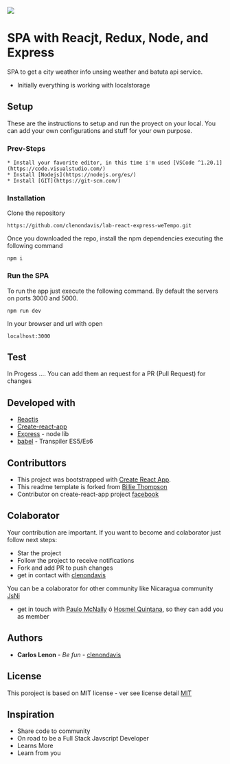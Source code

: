 ![](https://cdn-images-1.medium.com/max/1600/1*-NOQtyJAGQ1RNC3iVt_thA.png)

# SPA with Reacjt, Redux, Node, and Express

SPA to get a city weather info unsing weather and batuta api service.
* Initially everything is working with localstorage

## Setup

These are the instructions to setup and run the proyect on your local. You can add your own configurations and stuff for your own purpose.

### Prev-Steps

```
* Install your favorite editor, in this time i'm used [VSCode ^1.20.1](https://code.visualstudio.com/)
* Install [Nodejs](https://nodejs.org/es/)
* Install [GIT](https://git-scm.com/)
```

### Installation

Clone the repository

```
https://github.com/clenondavis/lab-react-express-weTempo.git
```
Once you downloaded the repo, install the npm dependencies executing the following command

```
npm i
```

### Run the SPA

To run the app just execute the following command. By default the servers on ports 3000 and 5000.

```
npm run dev
```

In your browser and url with open 

```
localhost:3000
```

## Test

In Progess .... You can add them an request for a PR (Pull Request) for changes


## Developed with

* [Reactjs](https://reactjs.org/docs/getting-started.html)
* [Create-react-app](https://github.com/facebook/create-react-app)
* [Express](http://expressjs.com/es/starter/installing.html) - node lib
* [babel](https://babeljs.io/) - Transpiler ES5/Es6


## Contributtors

* This project was bootstrapped with [Create React App](https://github.com/facebookincubator/create-react-app).
* This readme template is forked from [Billie Thompson](https://gist.github.com/PurpleBooth)
* Contributor on create-react-app project [facebook](https://github.com/facebook)


## Colaborator

Your contribution are important. If you want to become and colaborator just follow next steps:
* Star the project
* Follow the project to receive notifications
* Fork and add PR to push changes
* get in contact with [clenondavis](https://github.com/clenondavis)

You can be a colaborator for other community like Nicaragua community [JsNi](https://github.com/js-ni)
* get in touch with [Paulo McNally](https://github.com/paulomcnally) ó [Hosmel Quintana](https://github.com/hosmelq), so they can add you as member


## Authors

* **Carlos Lenon** - *Be fun* - [clenondavis](https://github.com/clenondavis)

## License

This poroject is based on MIT license - ver see license detail [MIT](https://github.com/clenondavis/lab-react-express-weTempo/blob/master/LICENSE)

## Inspiration

* Share code to community
* On road to be a Full Stack Javscript Developer
* Learns More
* Learn from you

